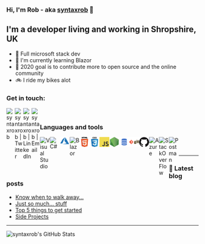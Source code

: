 ### Hi, I'm Rob - aka [syntaxrob][twitter] 👋

## I'm a developer living and working in Shropshire, UK
- 🥞 Full microsoft stack dev
- 🧥 I'm currently learning Blazor
- 🥅 2020 goal is to contribute more to open source and the online community
- 🚲 I ride my bikes alot

### Get in touch:
[<img align="left" alt="syntaxrob" width="22px" src="https://cdn.jsdelivr.net/npm/simple-icons@v3/icons/github.svg" />][github]
[<img align="left" alt="syntaxrob | Twitter" width="22px" src="https://cdn.jsdelivr.net/npm/simple-icons@v3/icons/twitter.svg" />][twitter]
[<img align="left" alt="syntaxrob | LinkedIn" width="22px" src="https://cdn.jsdelivr.net/npm/simple-icons@v3/icons/linkedin.svg" />][linkedin]
[<img align="left" alt="syntaxrob | Email" width="22px" src="https://cdn.jsdelivr.net/npm/simple-icons@v3/icons/mail-dot-ru.svg" />][email]

<br />

### Languages and tools

<img align="left" alt="Visual Studio" width="26px" src="https://img.icons8.com/color/452/visual-studio-2019.png" />
<img align="left" alt="C#" width="26px" src="https://upload.wikimedia.org/wikipedia/commons/thumb/7/7a/C_Sharp_logo.svg/1200px-C_Sharp_logo.svg.png" />
<img align="left" alt="Azure" width="26px" src="/azure.png" />
<img align="left" alt="Blazor" width="26px" src="https://danpatrascu.com/wp-content/uploads/2019/05/blazorlogo.png" title="This is another goal for me, to become more proficient in Blazor" />
<img align="left" alt="HTML5" width="26px" src="https://raw.githubusercontent.com/github/explore/80688e429a7d4ef2fca1e82350fe8e3517d3494d/topics/html/html.png" />
<img align="left" alt="CSS3" width="26px" src="https://raw.githubusercontent.com/github/explore/80688e429a7d4ef2fca1e82350fe8e3517d3494d/topics/css/css.png" />
<img align="left" alt="JavaScript" width="26px" src="https://raw.githubusercontent.com/github/explore/80688e429a7d4ef2fca1e82350fe8e3517d3494d/topics/javascript/javascript.png" />
<img align="left" alt="Node.js" width="26px" src="https://raw.githubusercontent.com/github/explore/80688e429a7d4ef2fca1e82350fe8e3517d3494d/topics/nodejs/nodejs.png" />
<img align="left" alt="SQL" width="26px" src="https://raw.githubusercontent.com/github/explore/80688e429a7d4ef2fca1e82350fe8e3517d3494d/topics/sql/sql.png" />
<img align="left" alt="Git" width="26px" src="https://raw.githubusercontent.com/github/explore/80688e429a7d4ef2fca1e82350fe8e3517d3494d/topics/git/git.png" />
<img align="left" alt="GitHub" width="26px" src="https://raw.githubusercontent.com/github/explore/78df643247d429f6cc873026c0622819ad797942/topics/github/github.png" />
<img align="left" alt="Azure" width="26px" src="https://i.pinimg.com/originals/34/20/e5/3420e571b3d7a4a348d8fad91e3bfda4.png" />
<img align="left" alt="StackOverFlow" width="26px" src="https://upload.wikimedia.org/wikipedia/commons/thumb/e/ef/Stack_Overflow_icon.svg/768px-Stack_Overflow_icon.svg.png" />
<img align="left" alt="Postman" width="26px" src="https://miro.medium.com/max/512/1*fVBL9mtLJmHIH6YpU7WvHQ.png" />

<br />
<br />

---

###  📝 Latest blog posts
<!-- BLOG-POST-LIST:START -->
- [Know when to walk away...](https://dev.to/syntaxrob/know-when-to-walk-away-6h9)
- [Just so much... stuff](https://dev.to/syntaxrob/just-so-much-stuff-1595)
- [Top 5 things to get started](https://dev.to/syntaxrob/top-5-things-to-get-started-77j)
- [Side Projects](https://dev.to/syntaxrob/side-projects-7b5)
<!-- BLOG-POST-LIST:END -->

---

<img align="left" alt="syntaxrob's GitHub Stats" src="https://github-readme-stats.syntaxrob.vercel.app/api?username=syntaxrob&show_icons=true&hide_border=true&count_private=true&include_all_commits=true" />

[github]: https://github.com/syntaxrob/
[twitter]: https://twitter.com/shroprob
[email]: mailto:rob.penn@mail.com
[linkedin]: https://www.linkedin.com/in/rob-penn-6178ba90/
[stackoverflow]: https://stackoverflow.com/users/6914572/rob-p/